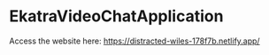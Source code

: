 # EkatraVideoChatApplication

Access the website here: https://distracted-wiles-178f7b.netlify.app/
